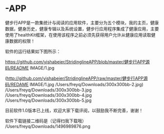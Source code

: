 # -APP
健步行APP是一款集统计与阅读的应用软件，主要分为五个模块，我的主页，健康数据，健身历史，健康专辑以及系统设置，健步行应用程序集成了健康应用，主要使用了healthKit框架，在使用该程序之前必须先获得用户允许从健康应用读取健康数据的权限！

软件的运行结果如下图所示：

https://github.com/yishabeier/StridinglineAPP/blob/master/健步行APP源码/README IMAGE/1.jpg

(http://github.com/yishabeier/StridinglineAPP/raw/master/健步行APP源码/REDAME IMAGE/1.jpg
/Users/freyq/Downloads/300x300bb-2.jpg)
/Users/freyq/Downloads/300x300bb-3.jpg
/Users/freyq/Downloads/300x300bb-4.jpg
/Users/freyq/Downloads/300x300bb-5.jpg

目前软件1.0版本已上线，欢迎大家下载评阅，以鼓励我不断完善，谢谢！

软件下载链接二维码是（记得扫我下载哦）
/Users/freyq/Downloads/1496989876.png

